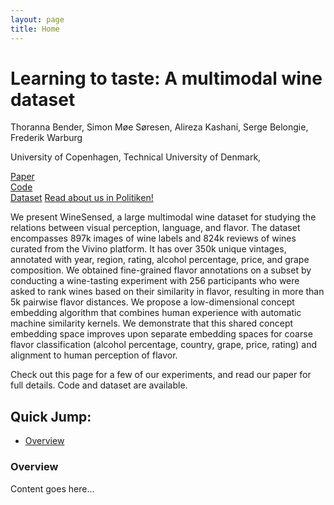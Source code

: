 ```yaml
---
layout: page
title: Home
---
```


# Learning to taste: A multimodal wine dataset

Thoranna Bender, Simon Møe Søresen, Alireza Kashani, Serge Belongie, Frederik Warburg

University of Copenhagen, Technical University of Denmark, 

[Paper](link-to-paper)  
[Code](link-to-code)  
[Dataset](link-to-dataset) 
[Read about us in Politiken!](link-to-politiken-article)

We present WineSensed, a large multimodal wine dataset for studying the relations between visual perception, language, and flavor. The dataset encompasses 897k images of wine labels and 824k reviews of wines curated from the Vivino platform. It has over 350k unique vintages, annotated with year, region, rating, alcohol percentage, price, and grape composition. We obtained fine-grained flavor annotations on a subset by conducting a wine-tasting experiment with 256 participants who were asked to rank wines based on their similarity in flavor, resulting in more than 5k pairwise flavor distances. We propose a low-dimensional concept embedding algorithm that combines human experience with automatic machine similarity kernels. We demonstrate that this shared concept embedding space improves upon separate embedding spaces for coarse flavor classification  (alcohol percentage, country, grape, price, rating) and alignment to human perception of flavor.

Check out this page for a few of our experiments, and read our paper for full details. Code and dataset are available. 

## Quick Jump:
- [Overview](#overview)

<div class="card">
    <h3 id="overview">Overview</h3>
    <div class="card-content">
        Content goes here...
    </div>
</div>

<!-- Repeat for other sections -->
